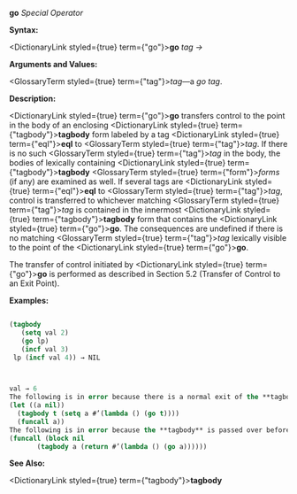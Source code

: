**go** *Special Operator* 



**Syntax:** 



<DictionaryLink styled={true} term={"go"}><b>go</b></DictionaryLink> *tag →* 



**Arguments and Values:** 



<GlossaryTerm styled={true} term={"tag"}><i>tag</i></GlossaryTerm>—a *go tag*. 



**Description:** 



<DictionaryLink styled={true} term={"go"}><b>go</b></DictionaryLink> transfers control to the point in the body of an enclosing <DictionaryLink styled={true} term={"tagbody"}><b>tagbody</b></DictionaryLink> form labeled by a tag <DictionaryLink styled={true} term={"eql"}><b>eql</b></DictionaryLink> to <GlossaryTerm styled={true} term={"tag"}><i>tag</i></GlossaryTerm>. If there is no such <GlossaryTerm styled={true} term={"tag"}><i>tag</i></GlossaryTerm> in the body, the bodies of lexically containing <DictionaryLink styled={true} term={"tagbody"}><b>tagbody</b></DictionaryLink> <GlossaryTerm styled={true} term={"form"}><i>forms</i></GlossaryTerm> (if any) are examined as well. If several tags are <DictionaryLink styled={true} term={"eql"}><b>eql</b></DictionaryLink> to <GlossaryTerm styled={true} term={"tag"}><i>tag</i></GlossaryTerm>, control is transferred to whichever matching <GlossaryTerm styled={true} term={"tag"}><i>tag</i></GlossaryTerm> is contained in the innermost <DictionaryLink styled={true} term={"tagbody"}><b>tagbody</b></DictionaryLink> form that contains the <DictionaryLink styled={true} term={"go"}><b>go</b></DictionaryLink>. The consequences are undefined if there is no matching <GlossaryTerm styled={true} term={"tag"}><i>tag</i></GlossaryTerm> lexically visible to the point of the <DictionaryLink styled={true} term={"go"}><b>go</b></DictionaryLink>. 



The transfer of control initiated by <DictionaryLink styled={true} term={"go"}><b>go</b></DictionaryLink> is performed as described in Section 5.2 (Transfer of Control to an Exit Point). 



**Examples:**
```lisp

(tagbody 
   (setq val 2) 
   (go lp) 
   (incf val 3) 
 lp (incf val 4)) → NIL 



val → 6 
The following is in error because there is a normal exit of the **tagbody** before the **go** is executed. 
(let ((a nil)) 
  (tagbody t (setq a #’(lambda () (go t)))) 
  (funcall a)) 
The following is in error because the **tagbody** is passed over before the **go** *form* is executed. 
(funcall (block nil 
	   (tagbody a (return #’(lambda () (go a)))))) 

```
**See Also:** 



<DictionaryLink styled={true} term={"tagbody"}><b>tagbody</b></DictionaryLink> 




